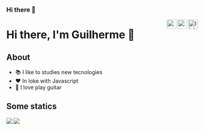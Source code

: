 ### Hi there 👋

<!--
**adniltonsantos/adniltonsantos** is a ✨ _special_ ✨ repository because its `README.md` (this file) appears on your GitHub profile.

Here are some ideas to get you started:

- 🔭 I’m currently working on ...
- 🌱 I’m currently learning ...
- 👯 I’m looking to collaborate on ...
- 🤔 I’m looking for help with ...
- 💬 Ask me about ...
- 📫 How to reach me: ...
- 😄 Pronouns: ...
- ⚡ Fun fact: ...
-->

<a href="https://www.linkedin.com/in/guilherme-brito-90a0b592/" target="_blank">
    <img 
        src="assets/icons/linkedin.svg" 
        alt="linkedIn" 
        width="25" 
        align="right" />
</a>

<a href="mailto:guilhermebritto.prof@gmail.com" target="_blank">
    <img 
        src="assets/icons/gmail.svg" 
        alt="codewars" 
        width="25" 
        align="right" />
</a>

<a href="https://twitter.com/_Guilbs" target="_blank">
    <img 
        src="assets/icons/twitter.svg" 
        alt="codewars" 
        width="25" 
        align="right" />
</a>

# Hi there, I'm Guilherme 👋

## About 

- 📚 I like to studies new tecnologies
- ❤️ In loke with Javascript
- 🎵 I love play guitar  


## Some statics

<img src='https://github-readme-stats.vercel.app/api?username=Guilbritto&show_icons=true&theme=tokyonight&count_private=true&line_height=40'  align="left" />
<img src='https://github-readme-stats.vercel.app/api/top-langs/?username=Guilbritto&theme=tokyonight&hide_langs_below=4' />
